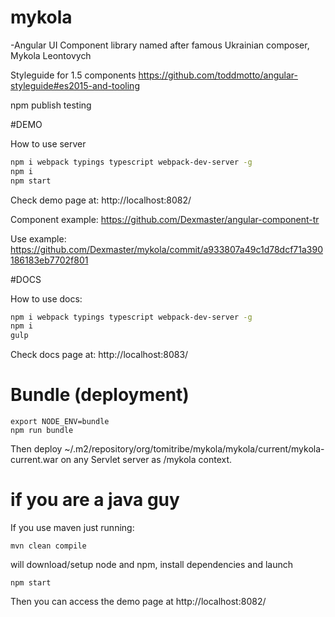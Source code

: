 # mykola
 -Angular UI Component library named after famous Ukrainian composer, Mykola Leontovych

Styleguide for 1.5 components
https://github.com/toddmotto/angular-styleguide#es2015-and-tooling

npm publish testing

#DEMO

How to use server
```sh
npm i webpack typings typescript webpack-dev-server -g
npm i
npm start
```

Check demo page at:
http://localhost:8082/

Component example:
https://github.com/Dexmaster/angular-component-tr

Use example:
https://github.com/Dexmaster/mykola/commit/a933807a49c1d78dcf71a390186183eb7702f801

#DOCS

How to use docs:
```sh
npm i webpack typings typescript webpack-dev-server -g
npm i
gulp
```

Check docs page at:
http://localhost:8083/

# Bundle (deployment)

    export NODE_ENV=bundle
    npm run bundle

Then deploy ~/.m2/repository/org/tomitribe/mykola/mykola/current/mykola-current.war on any Servlet server as /mykola context.

# if you are a java guy

If you use maven just running:

    mvn clean compile

will download/setup node and npm, install dependencies and launch

    npm start

Then you can access the demo page at http://localhost:8082/
